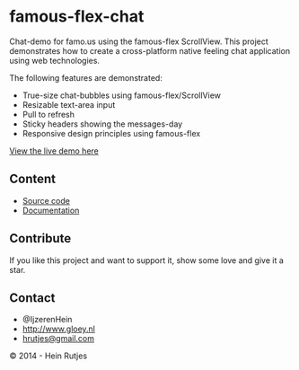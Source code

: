 famous-flex-chat
==========

Chat-demo for famo.us using the famous-flex ScrollView. This project demonstrates how to create
a cross-platform native feeling chat application using web technologies.

The following features are demonstrated:

-	True-size chat-bubbles using famous-flex/ScrollView
-	Resizable text-area input
-	Pull to refresh
-	Sticky headers showing the messages-day
-	Responsive design principles using famous-flex

[View the live demo here](https://rawgit.com/IjzerenHein/famous-flex-chat/master/dist/index.html)


## Content

-	[Source code](./src/TableLayout.js)
-	[Documentation](./docs/TableLayout.md)


## Contribute

If you like this project and want to support it, show some love
and give it a star.


## Contact
- 	@IjzerenHein
- 	http://www.gloey.nl
- 	hrutjes@gmail.com

© 2014 - Hein Rutjes
